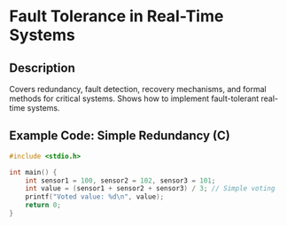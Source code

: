 # Fault Tolerance in Real-Time Systems

## Description
Covers redundancy, fault detection, recovery mechanisms, and formal methods for critical systems. Shows how to implement fault-tolerant real-time systems.

## Example Code: Simple Redundancy (C)
```c
#include <stdio.h>

int main() {
    int sensor1 = 100, sensor2 = 102, sensor3 = 101;
    int value = (sensor1 + sensor2 + sensor3) / 3; // Simple voting
    printf("Voted value: %d\n", value);
    return 0;
}
```
